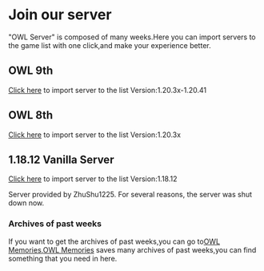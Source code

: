 # Join our server
  "OWL Server" is composed of many weeks.Here you can import servers to the game list with one click,and make your experience better.

## OWL 9th
[Click here](minecraft://?addExternalServer=OWL-9th|kupars.top:19132) to import server to the list
Version:1.20.3x-1.20.41

## OWL 8th
[Click here](minecraft://?addExternalServer=OWL-8th|8th.kupars.top:19132) to import server to the list
Version:1.20.3x

## 1.18.12 Vanilla Server
[Click here](minecraft://?addExternalServer=OWL-origin|8th.kupars.top:19133) to import server to the list
Version:1.18.12

Server provided by ZhuShu1225.
For several reasons, the server was shut down now.

### Archives of past weeks
If you want to get the archives of past weeks,you can go to[OWL Memories](https://lib.kupars.top/en/wiki/OWL-Memories.html),[OWL Memories](https://lib.kupars.top/en/wiki/OWL-Memories.html) saves many archives of past weeks,you can find something that you need in here.
